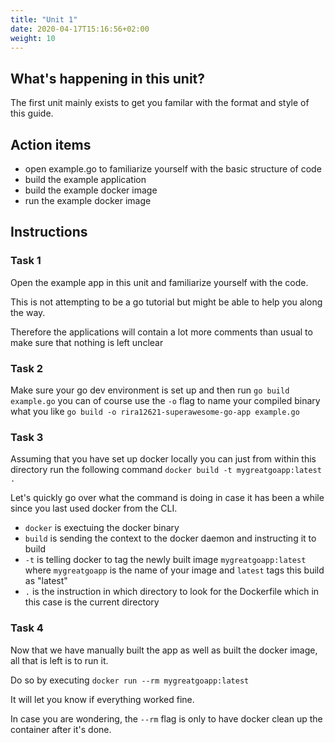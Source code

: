 ```yaml
---
title: "Unit 1"
date: 2020-04-17T15:16:56+02:00
weight: 10
---
```


## What's happening in this unit?
The first unit mainly exists to get you familar with the format and style of this guide.

## Action items

* open example.go to familiarize yourself with the basic structure of code
* build the example application
* build the example docker image
* run the example docker image

## Instructions

### Task 1
Open the example app in this unit and familiarize yourself with the code.

This is not attempting to be a go tutorial but might be able to help you along the way.

Therefore the applications will contain a lot more comments than usual to make sure that nothing is left unclear

### Task 2
Make sure your go dev environment is set up and then run `go build example.go` you can of course use the `-o` flag
to name your compiled binary what you like `go build -o rira12621-superawesome-go-app example.go`

### Task 3
Assuming that you have set up docker locally you can just from within this directory run the following command `docker build -t mygreatgoapp:latest .`

Let's quickly go over what the command is doing in case it has been a while since you last used docker from the CLI.

* `docker` is exectuing the docker binary
* `build` is sending the context to the docker daemon and instructing it to build
* `-t` is telling docker to tag the newly built image `mygreatgoapp:latest` where `mygreatgoapp` is the name of your image and `latest` tags this build as "latest"
* `.` is the instruction in which directory to look for the Dockerfile which in this case is the current directory

### Task 4
Now that we have manually built the app as well as built the docker image, all that is left is to run it.

Do so by executing `docker run --rm mygreatgoapp:latest`

It will let you know if everything worked fine.

In case you are wondering, the `--rm` flag is only to have docker clean up the container after it's done.

